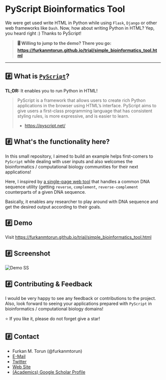 # PyScript Bioinformatics Tool

We were get used write HTML in Python while using `Flask`, `Django` or other web frameworks like `Dash`.
Now, how about writing Python in HTML? Yep, you heard right :) Thanks to PyScript!

> **🖥️ Willing to jump to the demo? There you go: https://furkanmtorun.github.io/trial/simple_bioinformatics_tool.html**

---

## #️⃣ What is [`PyScript`](https://pyscript.net/)?

**TL;DR:** It enables you to run Python in HTML!

> PyScript is a framework that allows users to create rich Python applications in the browser using HTML’s interface. PyScript aims to give users a first-class programming language that has consistent styling rules, is more expressive, and is easier to learn.
> 
> - https://pyscript.net/

## #️⃣ What's the functionality here?

In this small repository, I aimed to build an example helps first-comers to `PyScript` while dealing with user inputs and also welcomes the bioinformatics / computational biology communities for their next applications!

Here, I inspired by [a single-page web tool](https://www.bioinformatics.org/sms/rev_comp.html) that handles a common DNA sequence utility (getting `reverse`, `complement`, `reverse-complement` counterparts of a given DNA sequence.

Basically, it enables any researcher to play around with DNA sequence and get the desired output according to their goals.

## #️⃣ Demo
Visit https://furkanmtorun.github.io/trial/simple_bioinformatics_tool.html

## #️⃣ Screenshot

![Demo SS](https://user-images.githubusercontent.com/49681382/166344043-00a3b7f7-da24-40ce-aac2-2f20ba0bf58b.png)

## :hash: Contributing & Feedback
I would be very happy to see any feedback or contributions to the project. Also, look forward to seeing your applications prepared with `PyScript` in bioinformatics / computational biology domains!

⭐ If you like it, please do not forget give a star!

## :hash: Contact
- Furkan M. Torun (@furkanmtorun)
- [E-Mail](mailto:furkanmtorun@gmail.com)
- [Twitter](https://twitter.com/furkanmtorun)
- [Web Site](https://furkanmtorun.github.io/)
- [(Academics) Google Scholar Profile](https://scholar.google.com/citations?user=d5ZyOZ4AAAAJ)
